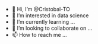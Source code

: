 - 👋 Hi, I’m @Cristobal-TO
- 👀 I’m interested in data science
- 🌱 I’m currently learning ...
- 💞️ I’m looking to collaborate on ...
- 📫 How to reach me ...

<!---
Cristobal-TO/Cristobal-TO is a ✨ special ✨ repository because its `README.md` (this file) appears on your GitHub profile.
You can click the Preview link to take a look at your changes.
--->


[comment]: <> (This is a comment, it will not be included)
